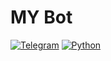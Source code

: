 # MY Bot

[![Telegram](https://img.shields.io/badge/Telegram-Bot-26A5E4?logo=telegram&logoColor=white)](https://t.me/MyBot) [![Python](https://img.shields.io/badge/Python-3.14-blue?logo=python&logoColor=white)](https://www.python.org/)